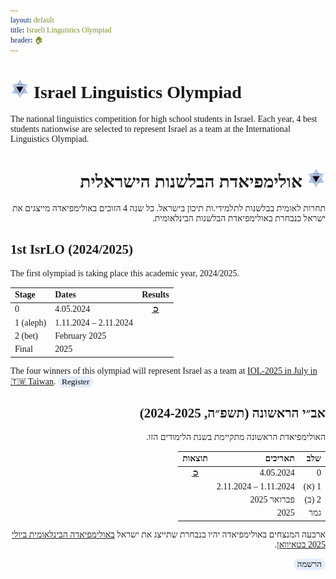 ```yaml
---
layout: default
title: Israeli Linguistics Olympiad
header: 🏠︎
---
```


<head>
  <link href='https://fonts.googleapis.com/css?family=Rubik' rel='stylesheet' type='text/css'>
  <title>Israeli Linguistics Olympiad</title>
  <link rel="icon" type="image/x-icon" href="images/LingIsraelLogo.png">
  
<style>
  * {
    font-family: Rubik;
  }
  .button {
    background-color: #e4edff;
    border-radius: 10px;
    border: 0px;
    color: black;
  }
  .button:hover {
    background-color: #b2c9f6;
  }
  .hebrew {
    direction: rtl;
    text-align: right;
  }
  .to_right {
    float: right
  }
  
</style>
</head>

# <img src="images/LingIsraelLogo.png" width="30"> Israel Linguistics Olympiad
The national linguistics competition for high school students in Israel. Each year, 4 best students nationwise are selected to represent Israel as a team at the International Linguistics Olympiad.

<!--<a href="./english"><button name="button" class="button">Continue in English</button></a>-->

<h1 class="hebrew">
  <img src="images/LingIsraelLogo.png" width="30">
  אולימפיאדת הבלשנות הישראלית
</h1>

<p class="hebrew">
  תחרות לאומית בבלשנות לתלמידי.ות תיכון בישראל. כל שנה 4 הזוכים באולימפיאדה מייצגים את ישראל כנבחרת באולימפיאדת הבלשנות הבינלאומית.
</p>

<!--
<p class="hebrew">
<a class="hebrew" href="./hebrew"><button name="button" class="button">להמשיך בעברית</button></a>
</p>
-->

## 1st IsrLO (2024/2025)
The first olympiad is taking place this academic year, 2024/2025.

| Stage     | Dates                  | Results                                           |
| :---------| :--------------------- | :-----------------------------------------------: |
| 0         |  4.05.2024             | <a href="https://israel-ling.org/olimpiada" target="_blank">➲</a> |
| 1 (aleph) |  1.11.2024 – 2.11.2024 |  |
| 2 (bet)   |  February 2025         |  |
| Final     |  2025                  |  |

The four winners of this olympiad will represent Israel as a team at
<a href="https://ioling.org/upcoming" target="_blank">IOL-2025 in July in 🇹🇼 Taiwan</a>.
<a href="https://forms.gle/4qVdj4i2BcnpYNht9"><button name="button" class="button">Register</button></a>

<h2 class="hebrew"> אב״י הראשונה (תשפ״ה, 2024-2025) </h2>

<p class="hebrew">
האולימפיאדת הראשונה מתקיימת בשנת הלימודים הזו.
</p>


<div class="hebrew" markdown="1">


| שלב      | תאריכים                   | תוצאות                                           |
| --------:| -------------------------:| :-----------------------------------------------: |
| 0        |  4.05.2024                | <a href="https://israel-ling.org/olimpiada" target="_blank">➲</a> |
| 1 (א)    |  1.11.2024 – 2.11.2024    |  |
| 2 (ב)    |  פברואר 2025              |  |
| גמר     |  2025                     |  |

</div>

<p class="hebrew">
  ארבעה המנצחים באולימפיאדה יהיו בנבחרת שתייצג את ישראל <a href="https://ioling.org/upcoming" target="_blank">באולימפיאדה הבינלאומית ביולי 2025 בטאיוואן</a>.
</p>

<p class="hebrew">
<a class="hebrew" href="https://forms.gle/4qVdj4i2BcnpYNht9"><button name="button" class="button">הרשמה</button></a>
</p>
